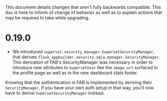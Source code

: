 This document details changes that aren't fully backwards compatible.
This doc is here to inform of change of behavior as well as
to explain actions that may be required to take while upgrading.

# 0.19.0
* We introduced `superset.security_manager.SupersetSecurityManager`,
that derives `flask_appbuilder.security.sqla.manager.SecurityManager`.
This derivation of FAB's SecurityManager was necessary in order to
introduce new attributes to `SupersetUser` like the `image_url` surfaced
in the profile page as well as in the new dashboard stats footer.

Knowing that the authentication in FAB is implemented by deriving their
`SecurityManager`, if you have your own auth setup in that way, you'll now
have to derive `SupersetSecurityManager` instead.


